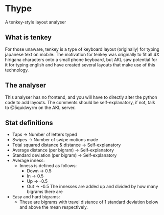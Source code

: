# Thype
A tenkey-style layout analyser

## What is tenkey
For those unaware, tenkey is a type of keyboard layout (originally) for typing japanese text on mobile. 
The motivation for tenkey was originally to fit all 4X hirigana characters onto a small phone keyboard,
but AKL saw potential for it for typing english and have created several layouts that make use of this
technology.

## The analyser
This analyser has no frontend, and you will have to directly alter the python code to add layouts.
The comments should be self-explanatory, if not, talk to @5quidwyrm on the AKL server.

## Stat definitions
- Taps -> Number of letters typed
- Swipes -> Number of swipe motions made
- Total squared distance & distance -> Self-explanatory
- Average distance (per bigram) -> Self-explanatory
- Standard deviation (per bigram) -> Self-explanatory
- Average inness:
  - Inness is defined as follows:
    - Down -> 0.5
    - In -> 0.5
    - Up -> -0.5
    - Out -> -0.5
  The innesses are added up and divided by how many bigrams there are
- Easy and hard bigrams:
  - These are bigrams with travel distance of 1 standard deviation below and above the mean respectively.
